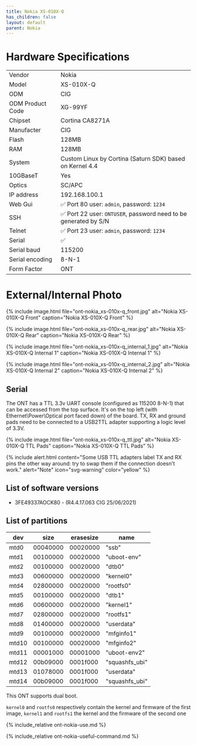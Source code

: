 ```yaml
---
title: Nokia XS-010X-Q
has_children: false
layout: default
parent: Nokia
---
```


# Hardware Specifications

|                  |                                                                                  |
| ---------------- | -------------------------------------------------------------------------------- |
| Vendor           | Nokia                                                                            |
| Model            | XS-010X-Q                                                                        |
| ODM              | CIG                                                                              |
| ODM Product Code | XG-99YF                                                                           |
| Chipset          | Cortina CA8271A                                                                  |
| Manufacter       | CIG                                                                              |
| Flash            | 128MB                                                                            |
| RAM              | 128MB                                                                            |
| System           | Custom Linux by Cortina (Saturn SDK) based on Kernel 4.4                         |
| 10GBaseT         | Yes                                                                              |
| Optics           | SC/APC                                                                           |
| IP address       | 192.168.100.1                                                                    |
| Web Gui          | ✅ Port 80 user: `admin`, password: `1234`                                       |
| SSH              | ✅ Port 22 user: `ONTUSER`, password need to be generated by S/N                 |
| Telnet           | ✅ Port 23 user: `admin`, password: `1234`                                       |
| Serial           | ✅                                                                               |
| Serial baud      | 115200                                                                           |
| Serial encoding  | 8-N-1                                                                            |
| Form Factor      | ONT                                                                              |


# External/Internal Photo

{% include image.html file="ont-nokia_xs-010x-q_front.jpg" alt="Nokia XS-010X-Q Front" caption="Nokia XS-010X-Q Front" %}

{% include image.html file="ont-nokia_xs-010x-q_rear.jpg" alt="Nokia XS-010X-Q Rear" caption="Nokia XS-010X-Q Rear" %}

{% include image.html file="ont-nokia_xs-010x-q_internal_1.jpg" alt="Nokia XS-010X-Q Internal 1" caption="Nokia XS-010X-Q Internal 1" %}

{% include image.html file="ont-nokia_xs-010x-q_internal_2.jpg" alt="Nokia XS-010X-Q Internal 2" caption="Nokia XS-010X-Q Internal 2" %}

## Serial

The ONT has a TTL 3.3v UART console (configured as 115200 8-N-1) that can be accessed from the top surface. It's on the top left (with Ethernet\Power\Optical port faced down) of the board. TX, RX and ground pads need to be connected to a USB2TTL adapter supporting a logic level of 3.3V.

{% include image.html file="ont-nokia_xs-010x-q_ttl.jpg" alt="Nokia XS-010X-Q TTL Pads" caption="Nokia XS-010X-Q TTL Pads" %}

{% include alert.html content="Some USB TTL adapters label TX and RX pins the other way around: try to swap them if the connection doesn't work." alert="Note"  icon="svg-warning" color="yellow" %}

## List of software versions
- 3FE49337AOCK80 - (R4.4.17.063 CIG 25/06/2021)

## List of partitions

| dev   | size     | erasesize | name            |
| ----- | -------- | --------- | --------------- |
| mtd0  | 00040000 | 00020000  | "ssb"           |
| mtd1  | 00100000 | 00020000  | "uboot-env"     |
| mtd2  | 00100000 | 00020000  | "dtb0"          |
| mtd3  | 00600000 | 00020000  | "kernel0"       |
| mtd4  | 02800000 | 00020000  | "rootfs0"       |
| mtd5  | 00100000 | 00020000  | "dtb1"          |
| mtd6  | 00600000 | 00020000  | "kernel1"       |
| mtd7  | 02800000 | 00020000  | "rootfs1"       |
| mtd8  | 01400000 | 00020000  | "userdata"      |
| mtd9  | 00100000 | 00020000  | "mfginfo1"      |
| mtd10 | 00100000 | 00020000  | "mfginfo2"      |
| mtd11 | 00001000 | 00001000  | "uboot-env2"    |
| mtd12 | 00b09000 | 0001f000  | "squashfs_ubi"  |
| mtd13 | 01078000 | 0001f000  | "userdata"      |
| mtd14 | 00b09000 | 0001f000  | "squashfs_ubi"  |

This ONT supports dual boot. 

`kernel0` and `rootfs0` respectively contain the kernel and firmware of the first image, `kernel1` and `rootfs1` the kernel and the firmware of the second one

{% include_relative ont-nokia-use.md %}

{% include_relative ont-nokia-useful-command.md %}
